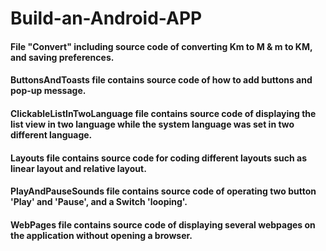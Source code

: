 # Build-an-Android-APP

#### File "Convert" including source code of converting Km to M & m to KM, and saving preferences.
#### ButtonsAndToasts file contains source code of how to add buttons and pop-up message.
#### ClickableListInTwoLanguage file contains source code of displaying the list view in two language while the system language was set in two different language.
#### Layouts file contains source code for coding different layouts such as linear layout and relative layout.
#### PlayAndPauseSounds file contains source code of operating two button 'Play' and 'Pause', and a Switch 'looping'.
#### WebPages file contains source code of displaying several webpages on the application without opening a browser.
